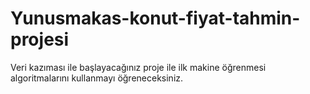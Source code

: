 # Yunusmakas-konut-fiyat-tahmin-projesi
Veri kazıması ile başlayacağınız proje ile ilk makine öğrenmesi algoritmalarını kullanmayı öğreneceksiniz.

